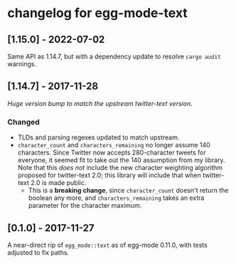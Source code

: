 # changelog for egg-mode-text

## [1.15.0] - 2022-07-02

Same API as 1.14.7, but with a dependency update to resolve `cargo audit` warnings.

## [1.14.7] - 2017-11-28

*Huge version bump to match the upstream twitter-text version.*

### Changed
- TLDs and parsing regexes updated to match upstream.
- `character_count` and `characters_remaining` no longer assume 140 characters. Since Twitter now
  accepts 280-character tweets for everyone, it seemed fit to take out the 140 assumption from my
  library. Note that this *does not* include the new character weighting algorithm proposed for
  twitter-text 2.0; this library will include that when twitter-text 2.0 is made public.
  - This is a **breaking change**, since `character_count` doesn't return the boolean any more, and
    `characters_remaining` takes an extra parameter for the character maximum.

## [0.1.0] - 2017-11-27

A near-direct rip of `egg_mode::text` as of egg-mode 0.11.0, with tests adjusted to fix paths.

<!-- vim: set tw=100 expandtab: -->
